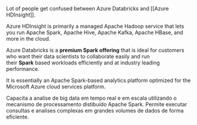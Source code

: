 Lot of people get confused between Azure Databricks and [[Azure HDInsight]].


Azure HDInsight is primarily a managed Apache Hadoop service that lets you run Apache Spark, Apache Hive, Apache Kafka, Apache HBase, and more in the cloud.
  
Azure Databricks is a **premium Spark offering** that is ideal for customers who want their data scientists to collaborate easily and run their **Spark** based workloads efficiently and at industry leading performance.

It is essentially an Apache Spark-based analytics platform optimized for the Microsoft Azure cloud services platform.

Capacita a analise de big data em tempo real e em escala utilizando o mecanismo de processamento distibuído Apache Spark. Permite executar consultas e analises complexas em grandes volumes de dados de forma eficiente. 
